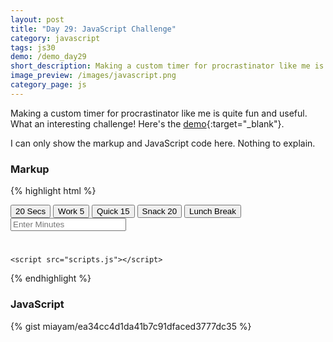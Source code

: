 ```yaml
---
layout: post
title: "Day 29: JavaScript Challenge"
category: javascript
tags: js30
demo: /demo_day29
short_description: Making a custom timer for procrastinator like me is quite fun and useful. What an interesting challenge!
image_preview: /images/javascript.png
category_page: js
---
```


Making a custom timer for procrastinator like me is quite fun and useful. What an interesting challenge!
Here's the [demo](/demo_day29){:target="_blank"}.

I can only show the markup and JavaScript code here. Nothing to explain.

### Markup
{% highlight html %}
  <body>
    <div class="timer">
      <div class="timer__controls">
        <button data-time="20" class="timer__button">20 Secs</button>
        <button data-time="300" class="timer__button">Work 5</button>
        <button data-time="900" class="timer__button">Quick 15</button>
        <button data-time="1200" class="timer__button">Snack 20</button>
        <button data-time="3600" class="timer__button">Lunch Break</button>
        <form name="customForm" id="custom">
          <input type="text" name="minutes" placeholder="Enter Minutes">
        </form>
      </div>
      <div class="display">
        <h1 class="display__time-left"></h1>
        <p class="display__end-time"></p>
      </div>
    </div>

    <script src="scripts.js"></script>
  </body>
{% endhighlight %}

### JavaScript
{% gist miayam/ea34cc4d1da41b7c91dfaced3777dc35 %}
